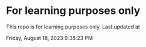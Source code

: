 # For learning purposes only
This repo is for learning purposes only.
Last updated at

Friday, August 18, 2023 9:38:23 PM

